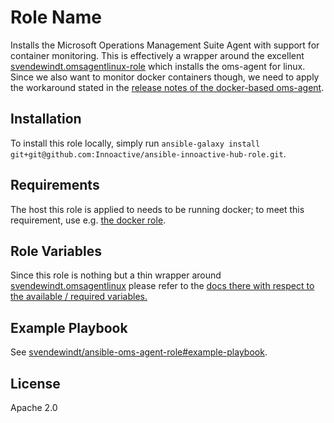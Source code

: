 # Role Name

Installs the Microsoft Operations Management Suite Agent with support for container monitoring. This is effectively a
wrapper around the excellent [svendewindt.omsagentlinux-role](https://github.com/svendewindt/ansible-role-omsagent-linux)
which installs the oms-agent for linux. Since we also want to monitor docker containers though, we need to apply the
workaround stated in the [release notes of the docker-based oms-agent](https://github.com/Microsoft/OMS-docker/blob/master/ReleaseNote.md#due-to-the-backend-changes-for-container-monitoring-with-oms-agent-for-linux-and-it-is-a-fresh-install-you-will-need-to-run-this-workaround).

## Installation

To install this role locally, simply run `ansible-galaxy install git+git@github.com:Innoactive/ansible-innoactive-hub-role.git`.

## Requirements

The host this role is applied to needs to be running docker; to meet this requirement, use e.g. [the docker role](https://galaxy.ansible.com/geerlingguy/docker).

## Role Variables

Since this role is nothing but a thin wrapper around [svendewindt.omsagentlinux](https://github.com/svendewindt/ansible-role-omsagent-linux)
please refer to the [docs there with respect to the available / required variables.](https://github.com/svendewindt/ansible-role-omsagent-linux#role-variables)

## Example Playbook

See [svendewindt/ansible-oms-agent-role#example-playbook](https://github.com/svendewindt/ansible-role-omsagent-linux#example-playbook).

## License

Apache 2.0
